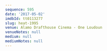 ```yaml
---
sequence: 595
date: '2017-05-02'
imdbId: tt0113277
slug: heat-1995
venue: Alamo Drafthouse Cinema - One Loudoun
venueNotes: null
medium: null
mediumNotes: null
---
```


